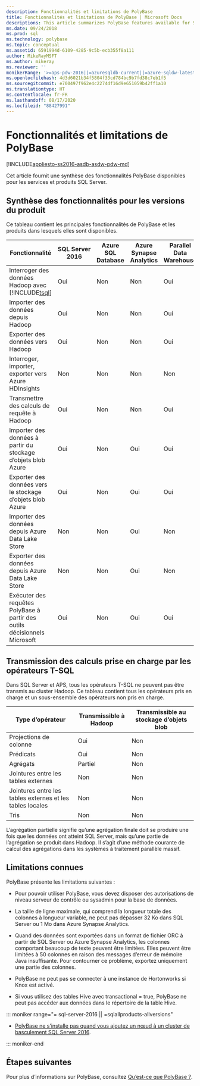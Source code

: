 ```yaml
---
description: Fonctionnalités et limitations de PolyBase
title: Fonctionnalités et limitations de PolyBase | Microsoft Docs
descriptions: This article summarizes PolyBase features available for SQL Server products and services. It lists T-SQL operators supported for pushdown and known limitations.
ms.date: 09/24/2018
ms.prod: sql
ms.technology: polybase
ms.topic: conceptual
ms.assetid: 6591994d-6109-4285-9c5b-ecb355f8a111
author: MikeRayMSFT
ms.author: mikeray
ms.reviewer: ''
monikerRange: '>=aps-pdw-2016||=azuresqldb-current||=azure-sqldw-latest||>=sql-server-2016||=sqlallproducts-allversions||>=sql-server-linux-2017||=azuresqldb-mi-current'
ms.openlocfilehash: 4d3d6021b34f5804f33cd784bc9b7fd38c7eb1f5
ms.sourcegitcommit: e700497f962e4c2274df16d9e651059b42ff1a10
ms.translationtype: HT
ms.contentlocale: fr-FR
ms.lasthandoff: 08/17/2020
ms.locfileid: "88427991"
---
```

# <a name="polybase-features-and-limitations"></a>Fonctionnalités et limitations de PolyBase

[!INCLUDE[appliesto-ss2016-asdb-asdw-pdw-md](../../includes/tsql-appliesto-ss2016-all-md.md)]

Cet article fournit une synthèse des fonctionnalités PolyBase disponibles pour les services et produits SQL Server.  
  
## <a name="feature-summary-for-product-releases"></a>Synthèse des fonctionnalités pour les versions du produit

Ce tableau contient les principales fonctionnalités de PolyBase et les produits dans lesquels elles sont disponibles.  

|**Fonctionnalité** |**SQL Server 2016** |**Azure SQL Database** |**Azure Synapse Analytics** |**Parallel Data Warehouse** |
|---------|---------|---------|---------|---------|
|Interroger des données Hadoop avec [!INCLUDE[tsql](../../includes/tsql-md.md)]|Oui|Non|Non|Oui|
|Importer des données depuis Hadoop|Oui|Non|Non|Oui|
|Exporter des données vers Hadoop  |Oui|Non|Non| Oui|
|Interroger, importer, exporter vers Azure HDInsights |Non|Non|Non|Non
|Transmettre des calculs de requête à Hadoop|Oui|Non|Non|Oui|  
|Importer des données à partir du stockage d’objets blob Azure|Oui|Non|Oui|Oui|
|Exporter des données vers le stockage d’objets blob Azure|Oui|Non|Oui|Oui|  
|Importer des données depuis Azure Data Lake Store|Non|Non|Oui|Non|
|Exporter des données depuis Azure Data Lake Store|Non|Non|Oui|Non|
|Exécuter des requêtes PolyBase à partir des outils décisionnels Microsoft|Oui|Non|Oui|Oui|

## <a name="pushdown-computation-supported-by-t-sql-operators"></a>Transmission des calculs prise en charge par les opérateurs T-SQL

Dans SQL Server et APS, tous les opérateurs T-SQL ne peuvent pas être transmis au cluster Hadoop. Ce tableau contient tous les opérateurs pris en charge et un sous-ensemble des opérateurs non pris en charge.

|**Type d’opérateur** |**Transmissible à Hadoop** |**Transmissible au stockage d’objets blob** |
|---------|---------|---------|
|Projections de colonne|Oui|Non|
|Prédicats|Oui|Non|
|Agrégats|Partiel|Non|
|Jointures entre les tables externes|Non|Non|
|Jointures entre les tables externes et les tables locales|Non|Non|
|Tris|Non|Non|

L’agrégation partielle signifie qu’une agrégation finale doit se produire une fois que les données ont atteint SQL Server, mais qu’une partie de l’agrégation se produit dans Hadoop. Il s’agit d’une méthode courante de calcul des agrégations dans les systèmes à traitement parallèle massif.  

## <a name="known-limitations"></a>Limitations connues

PolyBase présente les limitations suivantes :

- Pour pouvoir utiliser PolyBase, vous devez disposer des autorisations de niveau serveur de contrôle ou sysadmin pour la base de données.

- La taille de ligne maximale, qui comprend la longueur totale des colonnes à longueur variable, ne peut pas dépasser 32 Ko dans SQL Server ou 1 Mo dans Azure Synapse Analytics.

- Quand des données sont exportées dans un format de fichier ORC à partir de SQL Server ou Azure Synapse Analytics, les colonnes comportant beaucoup de texte peuvent être limitées. Elles peuvent être limitées à 50 colonnes en raison des messages d’erreur de mémoire Java insuffisante. Pour contourner ce problème, exportez uniquement une partie des colonnes.

- PolyBase ne peut pas se connecter à une instance de Hortonworks si Knox est activé.

- Si vous utilisez des tables Hive avec transactional = true, PolyBase ne peut pas accéder aux données dans le répertoire de la table Hive.

<!--SQL Server 2016-->
::: moniker range="= sql-server-2016 || =sqlallproducts-allversions"

- [PolyBase ne s’installe pas quand vous ajoutez un nœud à un cluster de basculement SQL Server 2016](https://support.microsoft.com/help/3173087/fix-polybase-feature-doesn-t-install-when-you-add-a-node-to-a-sql-server-2016-failover-cluster).

::: moniker-end

## <a name="next-steps"></a>Étapes suivantes

Pour plus d’informations sur PolyBase, consultez [Qu’est-ce que PolyBase ?](polybase-guide.md).
